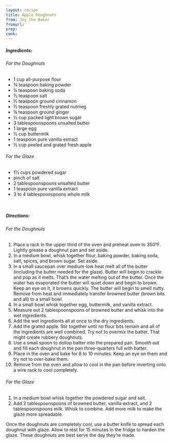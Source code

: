 ```yaml
---
layout: recipe
title: Apple Doughnuts
from: Joy the Baker
fromurl: 
prep: 
cook: 
---
```


##### Ingredients:

###### For the Doughnuts

* 1 cup all-purpose flour
* ¾ teaspoon baking powder
* ¼ teaspoon baking soda
* ½ teaspoon salt
* ½ teaspoon ground cinnamon
* ½ teaspoon freshly grated nutmeg
* ¼ teaspoon ground ginger
* ⅓ cup packed light brown sugar
* 3 tablespoonspoons unsalted butter
* 1 large egg
* ½ cup buttermilk
* 1 teaspoon pure vanilla extract
* ½ cup peeled and grated fresh apple

###### For the Glaze

* 1½ cups powdered sugar
* pinch of salt
* 2 tablespoonspoons unsalted butter
* 1 teaspoon pure vanilla extract
* 3 to 4 tablespoonspoons whole milk

<br>

##### Directions:

###### For the Doughnuts
1. Place a rack in the upper third of the oven and preheat oven to 350°F.  Lightly grease a doughnut pan and set aside.
2. In a medium bowl, whisk together flour, baking powder, baking soda, salt, spices, and brown sugar.  Set aside.
3. In a small saucepan over medium-low heat melt all of the butter (including the butter needed for the glaze).  Butter will begin to crackle and pop as it melts.  That’s the water melting out of the butter.  Once the water has evaporated the butter will quiet down and begin to brown.  Keep an eye on it, it browns quickly.  The butter will begin to smell nutty.  Remove from heat and immediately transfer browned butter (brown bits and all) to a small bowl.
4. In a small bowl whisk together egg, buttermilk, and vanilla extract.  
5. Measure out 2 tablespoonspoons of browned butter and whisk into the wet ingredients.
6. Add the wet ingredients all at once to the dry ingredients.  
7. Add the grated apple. Stir together until no flour bits remain and all of the ingredients are well combined.  Try not to overmix the batter.  That might create rubbery doughnuts.
8. Use a small spoon to dollop batter into the prepared pan.  Smooth out and fill each doughnut in the pan three-quarters full with batter.
9. Place in the oven and bake for 8 to 10 minutes.  Keep an eye on them and try not to over-bake them.  
10. Remove from the oven and allow to cool in the pan before inverting onto a wire rack to cool completely.


###### For the Glaze

1. In a medium bowl whisk together the powdered sugar and salt.  
2. Add 2 tablespoonspoons of browned butter, vanilla extract, and 2 tablespoonspoons milk.  Whisk to combine.  Add more milk to make the glaze more spreadable.


Once the doughnuts are completely cool, use a butter knife to spread each doughnut with glaze.  Allow to rest for 15 minutes in the fridge to harden the glaze.  These doughnuts are best serve the day they’re made.  
